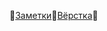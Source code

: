 :small_orange_diamond:[Заметки](./fileMD/Notes.md):small_orange_diamond:[Вёрстка](././fileMD/htmlCss.md):small_orange_diamond: